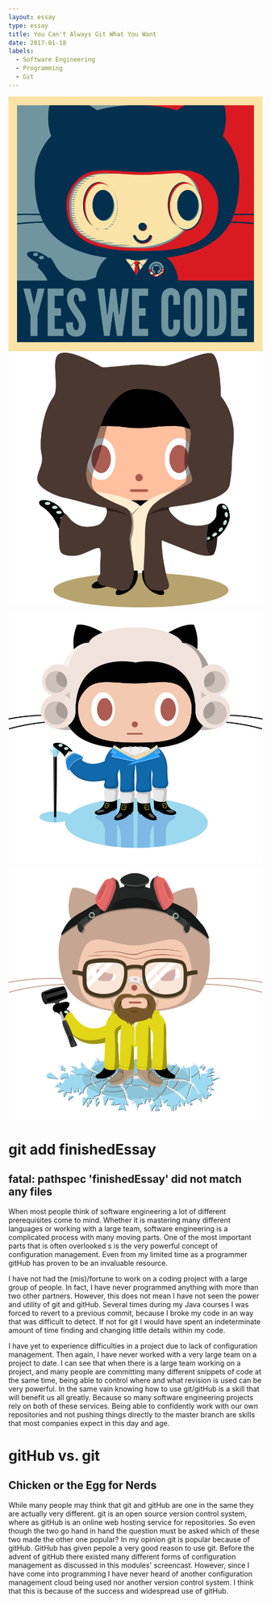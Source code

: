 ```yaml
---
layout: essay
type: essay
title: You Can't Always Git What You Want
date: 2017-01-18
labels:
  - Software Engineering
  - Programming
  - Git
---
```


<div class="ui small rounded images">
  <img class="ui image" src="../images/yeswecode.jpg">
  <img class="ui image" src="../images/jedicat.jpg">
  <img class="ui image" src="../images/founding-father.jpg">
  <img class="ui image" src="../images/heisencat.png">
</div>

# git add finishedEssay
## fatal: pathspec 'finishedEssay' did not match any files

When most people think of software engineering a lot of different prerequisites come to mind. Whether it is mastering many different languages or working with a large team, software engineering is a complicated process with many moving parts. One of the most important parts that is often overlooked s is the very powerful concept of configuration management. Even from my limited time as a programmer gitHub has proven to be an invaluable resource. 
 
I have not had the (mis)/fortune to work on a coding project with a large group of people. In fact, I have never programmed anything with more than two other partners. However, this does not mean I have not seen the power and utility of git and gitHub. Several times during my Java courses I was forced to revert to a previous commit, because I broke my code in an way that was difficult to detect. If not for git I would have spent an indeterminate amount of time finding and changing little details within my code. 

I have yet to experience difficulties in a project due to lack of configuration management. Then again, I have never worked with a very large team on a project to date. I can see that when there is a large team working on a project, and many people are committing many different snippets of code at the same time, being able to control where and what revision is used can be very powerful. In the same vain knowing how to use git/gitHub is a skill that will benefit us all greatly. Because so many software engineering projects rely on both of these services. Being able to confidently work with our own repositories and not pushing things directly to the master branch are skills that most companies expect in this day and age.
 
# gitHub vs. git 
## Chicken or the Egg for Nerds 
  
While many people may think that git and gitHub are one in the same they are actually very different. git is an open source version control system, where as gitHub is an online web hosting service for repositories. So even though the two go hand in hand the question must be asked which of these two made the other one popular? In my opinion git is popular because of gitHub. GitHub has given pepole a very good reason to use git. Before the advent of gitHub there existed many different forms of configuration management as discussed in this modules' screencast. However, since I have come into programming I have never heard of another configuration management cloud being used nor another version control system. I think that this is because of the success and widespread use of gitHub. 



